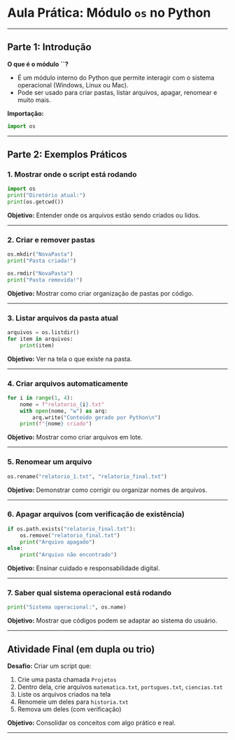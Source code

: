 # Aula Prática: Módulo `os` no Python

---

## Parte 1: Introdução

**O que é o módulo **``**?**

- É um módulo interno do Python que permite interagir com o sistema operacional (Windows, Linux ou Mac).
- Pode ser usado para criar pastas, listar arquivos, apagar, renomear e muito mais.

**Importação:**

```python
import os
```

---

## Parte 2: Exemplos Práticos

### 1. Mostrar onde o script está rodando

```python
import os
print("Diretório atual:")
print(os.getcwd())
```

**Objetivo:** Entender onde os arquivos estão sendo criados ou lidos.

---

### 2. Criar e remover pastas

```python
os.mkdir("NovaPasta")
print("Pasta criada!")

os.rmdir("NovaPasta")
print("Pasta removida!")
```

**Objetivo:** Mostrar como criar organização de pastas por código.

---

### 3. Listar arquivos da pasta atual

```python
arquivos = os.listdir()
for item in arquivos:
    print(item)
```

**Objetivo:** Ver na tela o que existe na pasta.

---

### 4. Criar arquivos automaticamente

```python
for i in range(1, 4):
    nome = f"relatorio_{i}.txt"
    with open(nome, "w") as arq:
        arq.write("Conteúdo gerado por Python\n")
    print(f"{nome} criado")
```

**Objetivo:** Mostrar como criar arquivos em lote.

---

### 5. Renomear um arquivo

```python
os.rename("relatorio_1.txt", "relatorio_final.txt")
```

**Objetivo:** Demonstrar como corrigir ou organizar nomes de arquivos.

---

### 6. Apagar arquivos (com verificação de existência)

```python
if os.path.exists("relatorio_final.txt"):
    os.remove("relatorio_final.txt")
    print("Arquivo apagado")
else:
    print("Arquivo não encontrado")
```

**Objetivo:** Ensinar cuidado e responsabilidade digital.

---

### 7. Saber qual sistema operacional está rodando

```python
print("Sistema operacional:", os.name)
```

**Objetivo:** Mostrar que códigos podem se adaptar ao sistema do usuário.

---

## Atividade Final (em dupla ou trio)

**Desafio:** Criar um script que:

1. Crie uma pasta chamada `Projetos`
2. Dentro dela, crie arquivos `matematica.txt`, `portugues.txt`, `ciencias.txt`
3. Liste os arquivos criados na tela
4. Renomeie um deles para `historia.txt`
5. Remova um deles (com verificação)

**Objetivo:** Consolidar os conceitos com algo prático e real.

---

